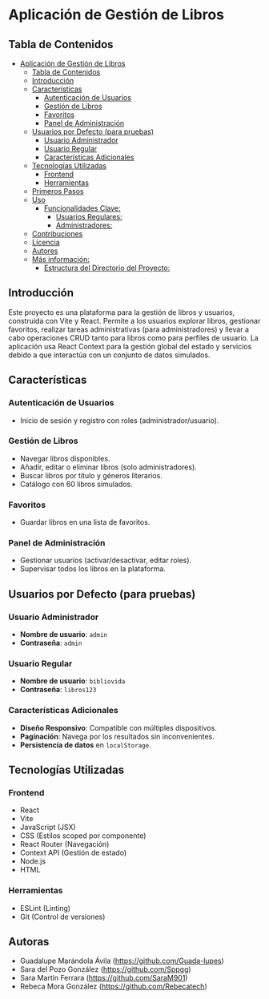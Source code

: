 # Aplicación de Gestión de Libros

## Tabla de Contenidos
- [Aplicación de Gestión de Libros](#aplicación-de-gestión-de-libros)
  - [Tabla de Contenidos](#tabla-de-contenidos)
  - [Introducción](#introducción)
  - [Características](#características)
    - [Autenticación de Usuarios](#autenticación-de-usuarios)
    - [Gestión de Libros](#gestión-de-libros)
    - [Favoritos](#favoritos)
    - [Panel de Administración](#panel-de-administración)
  - [Usuarios por Defecto (para pruebas)](#usuarios-por-defecto-para-pruebas)
    - [Usuario Administrador](#usuario-administrador)
    - [Usuario Regular](#usuario-regular)
    - [Características Adicionales](#características-adicionales)
  - [Tecnologías Utilizadas](#tecnologías-utilizadas)
    - [Frontend](#frontend)
    - [Herramientas](#herramientas)
  - [Primeros Pasos](#primeros-pasos)
  - [Uso](#uso)
    - [Funcionalidades Clave:](#funcionalidades-clave)
      - [Usuarios Regulares:](#usuarios-regulares)
      - [Administradores:](#administradores)
  - [Contribuciones](#contribuciones)
  - [Licencia](#licencia)
  - [Autores](#autores)
  - [Más información:](#más-información)
    - [Estructura del Directorio del Proyecto:](#estructura-del-directorio-del-proyecto)

## Introducción
Este proyecto es una plataforma para la gestión de libros y usuarios, construida con Vite y React. Permite a los usuarios explorar libros, gestionar favoritos, realizar tareas administrativas (para administradores) y llevar a cabo operaciones CRUD tanto para libros como para perfiles de usuario. La aplicación usa React Context para la gestión global del estado y servicios debido a que interactúa con un conjunto de datos simulados.

## Características

### Autenticación de Usuarios
- Inicio de sesión y registro con roles (administrador/usuario).

### Gestión de Libros
- Navegar libros disponibles.
- Añadir, editar o eliminar libros (solo administradores).
- Buscar libros por título y géneros literarios.
- Catálogo con 60 libros simulados.  

### Favoritos
- Guardar libros en una lista de favoritos.

### Panel de Administración
- Gestionar usuarios (activar/desactivar, editar roles).
- Supervisar todos los libros en la plataforma.

## Usuarios por Defecto (para pruebas)

### Usuario Administrador
- **Nombre de usuario**: `admin`  
- **Contraseña**: `admin`

### Usuario Regular
- **Nombre de usuario**: `bibliovida`  
- **Contraseña**: `libros123`

### Características Adicionales
- **Diseño Responsivo**: Compatible con múltiples dispositivos.
- **Paginación**: Navega por los resultados sin inconvenientes.
- **Persistencia de datos** en `localStorage`.  

## Tecnologías Utilizadas

### Frontend
- React 
- Vite
- JavaScript (JSX)
- CSS (Estilos scoped por componente)
- React Router (Navegación)
- Context API (Gestión de estado)
- Node.js
- HTML

### Herramientas
- ESLint (Linting)
- Git (Control de versiones)

## Autoras
- Guadalupe Marándola Ávila (https://github.com/Guada-lupes)
- Sara del Pozo González (https://github.com/Sppgg)
- Sara Martín Ferrara (https://github.com/SaraM901)
- Rebeca Mora González (https://github.com/Rebecatech)
